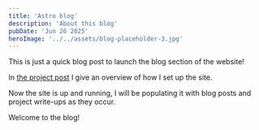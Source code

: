 ```yaml
---
title: 'Astro blog'
description: 'About this blog'
pubDate: 'Jun 26 2025'
heroImage: '../../assets/blog-placeholder-3.jpg'
---
```


This is just a quick blog post to launch the blog section of the website!

In [the project post](/projects/astro-site) I give an overview of how I set up the site.

Now the site is up and running, I will be populating it with blog posts and project write-ups as they occur.

Welcome to the blog!